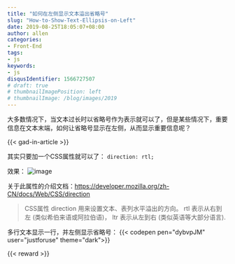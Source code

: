 ```yaml
---
title: "如何在左侧显示文本溢出省略号"
slug: "How-to-Show-Text-Ellipsis-on-Left"
date: 2019-08-25T18:05:07+08:00
author: allen
categories:
- Front-End
tags:
- js
keywords:
- js
disqusIdentifier: 1566727507
# draft: true
# thumbnailImagePosition: left
# thumbnailImage: /blog/images/2019
---
```

大多数情况下，当文本过长时以省略号作为表示就可以了，但是某些情况下，重要信息在文本末端，如何让省略号显示在左侧，从而显示重要信息呢？
<!--more-->


{{< gad-in-article >}}

其实只要加一个CSS属性就可以了： `direction: rtl;`

效果： 
![image](https://user-images.githubusercontent.com/11868477/63649032-09b81d80-c76b-11e9-877e-44f8f96f5c5f.png)

关于此属性的介绍文档：https://developer.mozilla.org/zh-CN/docs/Web/CSS/direction

>CSS属性 direction 用来设置文本、表列水平溢出的方向。  rtl 表示从右到左 (类似希伯来语或阿拉伯语)， ltr 表示从左到右 (类似英语等大部分语言).

多行文本显示一行，并左侧显示省略号：
{{< codepen pen="dybvpJM" user="justforuse" theme="dark">}}


<!-- {{< embed-caniuse css-placeholder-shown >}} -->

<!-- {{< alert warning >}}
xxx
{{< /alert >}} -->
{{< reward >}}
